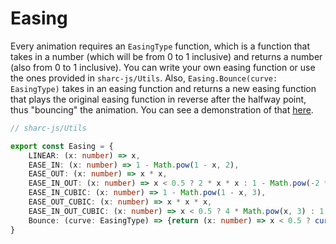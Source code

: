 # Easing

Every animation requires an `EasingType` function, which is a function that takes in a number (which will be from 0 to 1 inclusive) and returns a number (also from 0 to 1 inclusive). You can write your own easing function or use the ones provided in `sharc-js/Utils`. Also, `Easing.Bounce(curve: EasingType)` takes in an easing function and returns a new easing function that plays the original easing function in reverse after the halfway point, thus "bouncing" the animation. You can see a demonstration of that [here](animation/distribute).

~~~ts
// sharc-js/Utils

export const Easing = {
    LINEAR: (x: number) => x,
    EASE_IN: (x: number) => 1 - Math.pow(1 - x, 2),
    EASE_OUT: (x: number) => x * x,
    EASE_IN_OUT: (x: number) => x < 0.5 ? 2 * x * x : 1 - Math.pow(-2 * x + 2, 2) / 2,
    EASE_IN_CUBIC: (x: number) => 1 - Math.pow(1 - x, 3),
    EASE_OUT_CUBIC: (x: number) => x * x * x,
    EASE_IN_OUT_CUBIC: (x: number) => x < 0.5 ? 4 * Math.pow(x, 3) : 1 - Math.pow(-2 * x + 2, 3) / 2,
    Bounce: (curve: EasingType) => {return (x: number) => x < 0.5 ? curve(x * 2) : curve(2 * (1 - x))},
}
~~~        

